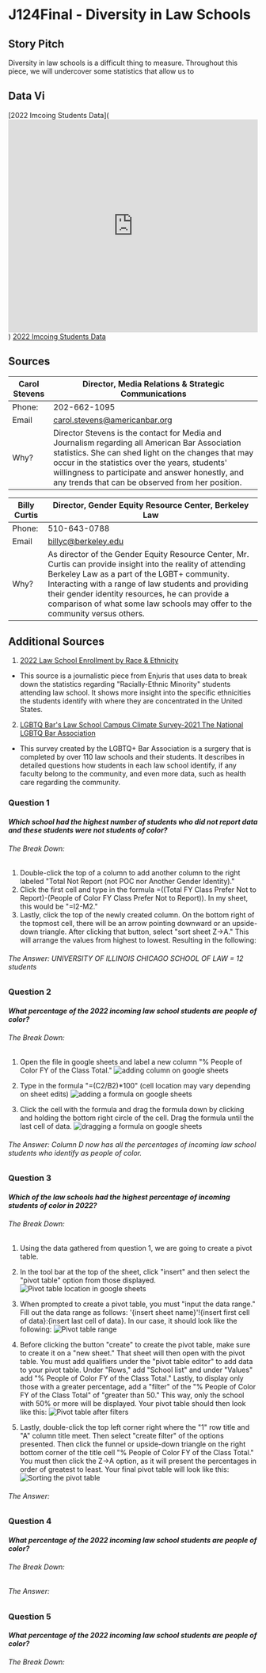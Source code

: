 # J124Final - Diversity in Law Schools

## Story Pitch 

Diversity in law schools is a difficult thing to measure. Throughout this piece, we will undercover some statistics that allow us to 

## Data Vi



[2022 Imcoing Students Data](<iframe title="2022 Law School Incoming Students Data" aria-label="Bar Chart" id="datawrapper-chart-e5kKG" src="https://datawrapper.dwcdn.net/e5kKG/1/" scrolling="no" frameborder="0" style="width: 0; min-width: 100% !important; border: none;" height="430" data-external="1"></iframe><script type="text/javascript">!function(){"use strict";window.addEventListener("message",(function(a){if(void 0!==a.data["datawrapper-height"]){var e=document.querySelectorAll("iframe");for(var t in a.data["datawrapper-height"])for(var r=0;r<e.length;r++)if(e[r].contentWindow===a.source){var i=a.data["datawrapper-height"][t]+"px";e[r].style.height=i}}}))}();
</script>)
[2022 Imcoing Students Data](https://datawrapper.dwcdn.net/e5kKG/1/)

## Sources

| **Carol Stevens**                                      | **Director, Media Relations & Strategic Communications**                                                                                                                                                                                                                                                                                                                                                           |
|---------------------------------------------------|-------------------------------------------------------------------------------------------------------------------------------------------------------------------------------------------------------------------------------------------------------------------------------------------------------------------------------------------------------------------------------|
|Phone:|202-662-1095
|Email| carol.stevens@americanbar.org|
|Why?| Director Stevens is the contact for Media and Journalism regarding all American Bar Association statistics. She can shed light on the changes that may occur in the statistics over the years, students' willingness to participate and answer honestly, and any trends that can be observed from her position. |


| **Billy Curtis**                                      | **Director, Gender Equity Resource Center, Berkeley Law**                                                                                                                                                                                                                                                                                                                                                           |
|---------------------------------------------------|-------------------------------------------------------------------------------------------------------------------------------------------------------------------------------------------------------------------------------------------------------------------------------------------------------------------------------------------------------------------------------|
|Phone:|510-643-0788 
|Email| billyc@berkeley.edu|
|Why?| As director of the Gender Equity Resource Center, Mr. Curtis can provide insight into the reality of attending Berkeley Law as a part of the LGBT+ community. Interacting with a range of law students and providing their gender identity resources, he can provide a comparison of what some law schools may offer to the community versus others. |

## Additional Sources

1. [2022 Law School Enrollment by Race & Ethnicity](Law_School_Enrollment_by_Race_&_Ethnicity_(2022).pdf)
* This source is a journalistic piece from Enjuris that uses data to break down the statistics regarding "Racially-Ethnic Minority" students attending law school. It shows more insight into the specific ethnicities the students identify with where they are concentrated in the United States.

2. [LGBTQ Bar's Law School Campus Climate Survey-2021 The National LGBTQ Bar Association](https://lgbtqbar.org/climate-survey/climate-survey-2021/)
* This survey created by the LGBTQ+ Bar Association is a surgery that is completed by over 110 law schools and their students. It describes in detailed questions how students in each law school identify, if any faculty belong to the community, and even more data, such as health care regarding the community.

### Question 1
#### *Which school had the highest number of students who did not report data and these students were not students of color?*

###### The Break Down:

1. Double-click the top of a column to add another column to the right labeled "Total Not Report (not POC nor Another Gender Identity)."
2. Click the first cell and type in the formula =((Total FY Class Prefer Not to Report)-(People of Color FY Class Prefer Not to Report)). In my sheet, this would be "=I2-M2."
3. Lastly, click the top of the newly created column. On the bottom right of the topmost cell, there will be an arrow pointing downward or an upside-down triangle. After clicking that button, select "sort sheet Z->A." This will arrange the values from highest to lowest.
Resulting in the following: 

###### The Answer: UNIVERSITY OF ILLINOIS CHICAGO SCHOOL OF LAW = 12 students

### Question 2 
#### *What percentage of the 2022 incoming law school students are people of color?*

###### The Break Down: 

1. Open the file in google sheets and label a new column "% People of Color FY of the Class Total."
![adding column on google sheets](addedcolumn.png)

2. Type in the formula "=(C2/B2)*100" (cell location may vary depending on sheet edits)
![adding a formula on google sheets](formula.png)

3. Click the cell with the formula and drag the formula down by clicking and holding the bottom right circle of the cell. Drag the formula until the last cell of data.
![dragging a formula on google sheets](dragforumla.png)

###### The Answer: Column D now has all the percentages of incoming law school students who identify as people of color.

### Question 3
#### *Which of the law schools had the highest percentage of incoming students of color in 2022?*

###### The Break Down:

1. Using the data gathered from question 1, we are going to create a pivot table.
2. In the tool bar at the top of the sheet, click "insert" and then select the "pivot table" option from those displayed.  
![Pivot table location in google sheets](PivotTableLocation.png)

3. When prompted to create a pivot table, you must "input the data range." Fill out the data range as follows: '{insert sheet name}'!{insert first cell of data}:{insert last cell of data}.
In our case, it should look like the following: 
![Pivot table range](PivotTableRange.png)

4. Before clicking the button "create" to create the pivot table, make sure to create it on a "new sheet." That sheet will then open with the pivot table. You must add qualifiers under the "pivot table editor" to add data to your pivot table. Under "Rows," add "School list" and under "Values" add "% People of Color FY of the Class Total." Lastly, to display only those with a greater percentage, add a "filter" of the "% People of Color FY of the Class Total" of "greater than 50." This way, only the school with 50% or more will be displayed.
Your pivot table should then look like this: 
![Pivot table after filters](PivotTable.png)

5. Lastly, double-click the top left corner right where the "1" row title and "A" column title meet. Then select "create filter" of the options presented. Then click the funnel or upside-down triangle on the right bottom corner of the title cell "% People of Color FY of the Class Total." You must then click the Z->A option, as it will present the percentages in order of greatest to least.
Your final pivot table will look like this:
 ![Sorting the pivot table](PivotTableSort.png)

###### The Answer: 






### Question 4
#### *What percentage of the 2022 incoming law school students are people of color?*

###### The Break Down:

###### The Answer: 



### Question 5
#### *What percentage of the 2022 incoming law school students are people of color?*

###### The Break Down:
